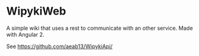 # WipykiWeb

A simple wiki that uses a rest to communicate with an other service.
Made with Angular 2.


See https://github.com/aeab13/WipykiApi/
